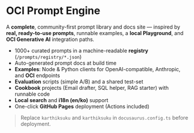 # OCI Prompt Engine

A **complete**, community-first prompt library and docs site — inspired by  **real, ready-to-use prompts**, runnable examples, a **local Playground**, and **OCI Generative AI** integration paths.

- 1000+ curated prompts in a machine-readable **registry** (`/prompts/registry/*.json`)
- Auto-generated prompt docs at build time
- **Examples**: Node & Python clients for OpenAI-compatible, Anthropic, and **OCI** endpoints
- **Evaluation** scripts (simple A/B) and a shared test-set
- **Cookbook** projects (Email drafter, SQL helper, RAG starter) with runnable code
- **Local search** and **i18n (en/ko)** support
- One-click **GitHub Pages** deployment (Actions included)

> Replace `karthiksuku` and `karthiksuku` in `docusaurus.config.ts` before deployment.
